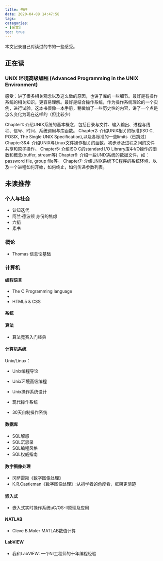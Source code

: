 ```yaml
---
title: 书评
date: 2020-04-08 14:47:58
tags:
categories:
- [杂文]
toc: true
---
```

本文记录自己对读过的书的一些感受。
<!-- more -->
## 正在读

### UNIX 环境高级编程 (Advanced Programming in the UNIX Environment)

感受：讲了很多相关观念以及这么做的原因，也讲了库的一些细节。最好是有操作系统的相关知识，更容易理解。最好是结合操作系统，作为操作系统理论的一个实例，进行试验。这本书很像一本手册，稍微加了一些历史性的内容，讲了一个点是怎么变化为现在这样的（但比较少）

Chapter1: 介绍UNIX系统的基本概念，包括目录与文件、输入输出、进程与线程、信号、时间、系统调用与库函数。
Chapter2: 介绍UNIX相关的标准(ISO C, POSIX, The Single UNIX Specification),以及各标准的一些limits（已跳过）
Chapter3&4: 介绍UNIX与Linux文件操作相关的函数，初步涉及进程之间的文件共享和原子操作。
Chapter5: 介绍ISO C的standard I/O Library库中I/O操作的函数和概念(buffer, stream等)
Chapter6: 介绍一些UNIX系统的数据文件，如：password file, group file等。
Chapter7: 介绍UNIX系统下C程序的系统环境，以及一个进程如何开始，如何终止，如何传递参数列表。

## 未读推荐

### 个人与社会

- 认知迭代
- 阿兰·德波顿 身份的焦虑
- 六韬
- 素书

### 概论

- Thomas 信息论基础

### 计算机

#### 编程语言

- The C Programming language
- 
- HTML5 & CSS

#### 系统

#### 算法

- 算法竞赛入门经典


#### 计算机系统

Unix/Linux：
- Unix编程导论
- Unix环境高级编程
- Unix操作系统设计

- 现代操作系统
- 30天自制操作系统

#### 数据库

- SQL解惑
- SQL沉思录
- SQL编程风格
- SQL权威指南


#### 数字图像处理

- 冈萨雷斯《数字图像处理》
- K.R.Castleman《数字图像处理》:从初学者的角度看，框架更清楚

#### 嵌入式

- 嵌入式实时操作系统uC/OS-II原理及应用

#### NATLAB

- Cleve B.Moler MATLAB数值计算

#### LabVIEW

- 我和LabVIEW: 一个NI工程师的十年编程经验